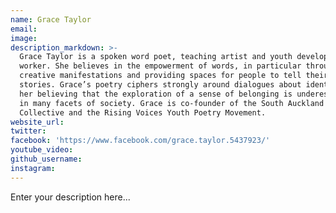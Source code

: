 ```yaml
---
name: Grace Taylor
email:
image:
description_markdown: >-
  Grace Taylor is a spoken word poet, teaching artist and youth development
  worker. She believes in the empowerment of words, in particular through
  creative manifestations and providing spaces for people to tell their own
  stories. Grace’s poetry ciphers strongly around dialogues about identity, with
  her believing that the exploration of a sense of belonging is underestimated
  in many facets of society. Grace is co-founder of the South Auckland Poets
  Collective and the Rising Voices Youth Poetry Movement.
website_url:
twitter:
facebook: 'https://www.facebook.com/grace.taylor.5437923/'
youtube_video:
github_username:
instagram:
---
```


Enter your description here...
